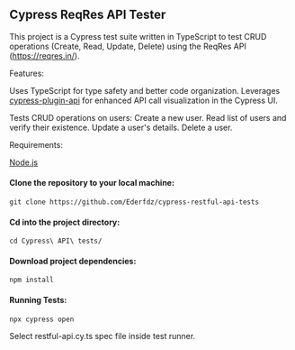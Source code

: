 ## Cypress ReqRes API Tester

This project is a Cypress test suite written in TypeScript to test CRUD operations (Create, Read, Update, Delete) using the ReqRes API (https://reqres.in/).

Features:

Uses TypeScript for type safety and better code organization.
Leverages [cypress-plugin-api](https://github.com/filiphric/cypress-plugin-api) for enhanced API call visualization in the Cypress UI.

Tests CRUD operations on users:
Create a new user.
Read list of users and verify their existence.
Update a user's details.
Delete a user.

Requirements:

[Node.js](https://nodejs.org/en/download)

#### Clone the repository to your local machine:
```
git clone https://github.com/Ederfdz/cypress-restful-api-tests
```

#### Cd into the project directory:
```
cd Cypress\ API\ tests/ 
```

#### Download project dependencies:

```
npm install
```




#### Running Tests:
```
npx cypress open
```

Select restful-api.cy.ts spec file inside test runner.
